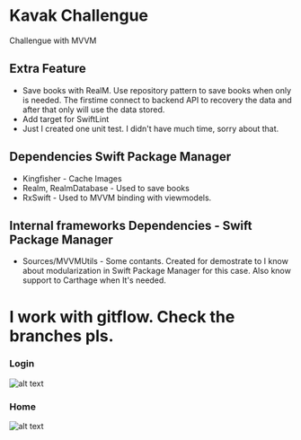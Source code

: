 # Kavak Challengue

Challengue with MVVM


## Extra Feature
* Save books with RealM. Use repository pattern to save books when only is needed. The firstime connect to backend API to recovery the data and after that only will use the data stored.
* Add target for SwiftLint
* Just I created one unit test. I didn't have much time, sorry about that. 


## Dependencies Swift Package Manager

* Kingfisher - Cache Images
* Realm, RealmDatabase - Used to save books 
* RxSwift - Used to MVVM binding with viewmodels.


## Internal frameworks Dependencies - Swift Package Manager

* Sources/MVVMUtils - Some contants. Created for demostrate to I know about modularization in Swift Package Manager for this case.   Also know support to Carthage when It's needed.



# I work with gitflow. Check the branches pls. 





### Login
![alt text](https://user-images.githubusercontent.com/66708463/132137026-cdbf3af7-7805-4e3a-8465-3b6031ccad0f.png)
### Home
![alt text](https://user-images.githubusercontent.com/66708463/132137002-76202b03-5ed9-4487-80bd-bf3b07223139.png)
